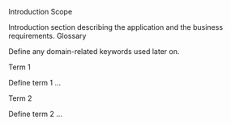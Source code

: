 
Introduction
Scope

Introduction section describing the application and the business requirements.
Glossary

Define any domain-related keywords used later on.

Term 1

Define term 1 ...

Term 2

Define term 2 ...
